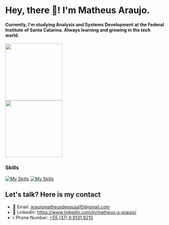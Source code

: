 # Hey, there 👋! I'm Matheus Araujo.

#### Currently, I'm studying Analysis and Systems Development at the Federal Institute of Santa Catarina. Always learning and growing in the tech world.

<div>
<img height="180px" src="https://github-readme-streak-stats.herokuapp.com/?user=matheus-s-araujo&theme=dark"/></br>
</div>

<div> 
<img height="180px" src="https://github-readme-stats.vercel.app/api?username=matheus-s-araujo&show_icons=true)"/></br>
</div>

### Skills

[![My Skills](https://skillicons.dev/icons?i=html,css,java,postgres)](https://skillicons.dev)
[![My Skills](https://skillicons.dev/icons?i=figma,git)](https://skillicons.dev)


## Let's talk? Here is my contact
- 📧 Email: <a href="mailto:araujomatheusdesousa10@gmail.com?">araujomatheusdesousa10@gmail.com<a/>
- 🔗 LinkedIn: <a href="https://www.linkedin.com/in/matheus-s-araujo/">https://www.linkedin.com/in/matheus-s-araujo/<a/>
- 📞 Phone Number: <a href="https://api.whatsapp.com/send/?phone=5537991319210&text&type=phone_number&app_absent=0">+55 (37) 9 9131 9210<a/>
